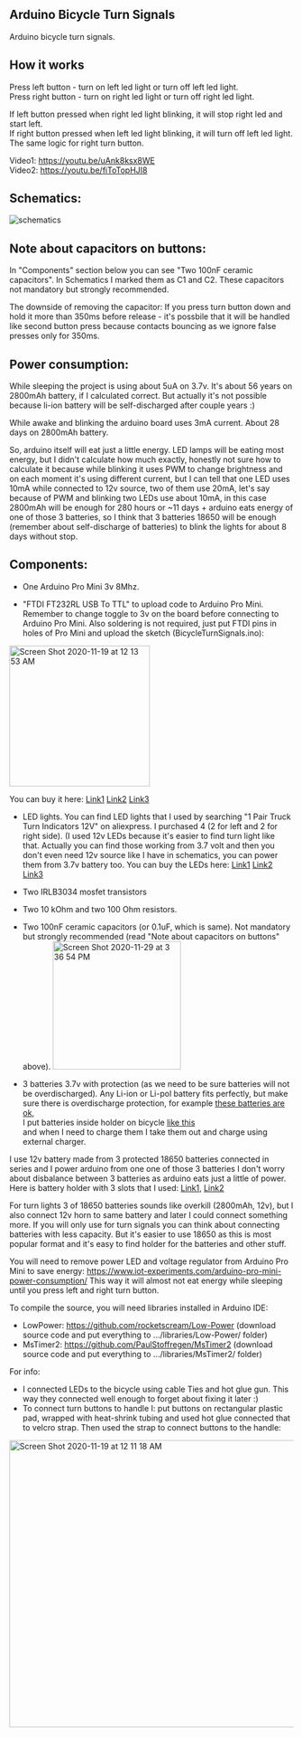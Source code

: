 Arduino Bicycle Turn Signals
-------------------------

Arduino bicycle turn signals.

How it works
-------------------------

Press left button - turn on left led light or turn off left led light.  
Press right button - turn on right led light or turn off right led light.  

If left button pressed when right led light blinking, it will stop right led and start left.  
If right button pressed when left led light blinking, it will turn off left led light.
The same logic for right turn button.

Video1: https://youtu.be/uAnk8ksx8WE  
Video2: https://youtu.be/fiToTopHJI8

Schematics:
-------------------------

![schematics](https://user-images.githubusercontent.com/109203/100538630-75891000-3263-11eb-8c73-5ab015445819.jpg)


Note about capacitors on buttons:
-------------------------

In "Components" section below you can see "Two 100nF ceramic capacitors". In Schematics I marked them as C1 and C2.
These capacitors not mandatory but strongly recommended. 

The downside of removing the capacitor: If you press turn button down and hold it more than 350ms before release - it's possbile that it will be handled like second button press because contacts bouncing as we ignore false presses only for 350ms.

Power consumption:
-------------------------

While sleeping the project is using about 5uA on 3.7v. It's about 56 years on 2800mAh battery, if I calculated correct. But actually it's not possible because li-ion battery will be self-discharged after couple years :)

While awake and blinking the arduino board uses 3mA current. About 28 days on 2800mAh battery.  

So, arduino itself will eat just a little energy. LED lamps will be eating most energy, but I didn't calculate how much exactly, honestly not sure how to calculate it because while blinking it uses PWM to change brightness and on each moment it's using different current, but I can tell that one LED uses 10mA while connected to 12v source, two of them use 20mA, let's say because of PWM and blinking two LEDs use about 10mA, in this case 2800mAh will be enough for 280 hours or ~11 days + arduino eats energy of one of those 3 batteries, so I think that 3 batteries 18650 will be enough (remember about self-discharge of batteries) to blink the lights for about 8 days without stop. 

Components:
-------------------------

- One Arduino Pro Mini 3v 8Mhz.

- "FTDI FT232RL USB To TTL" to upload code to Arduino Pro Mini. Remember to change toggle to 3v on the board before connecting to Arduino Pro Mini. 
Also soldering is not required, just put FTDI pins in holes of Pro Mini and upload the sketch (BicycleTurnSignals.ino):
<img width="249" alt="Screen Shot 2020-11-19 at 12 13 53 AM" src="https://user-images.githubusercontent.com/109203/99563707-1e31a700-29fc-11eb-87d0-2210430bb450.png">


You can buy it here:
    [Link1](https://www.aliexpress.com/item/1005001636675031.html?spm=a2g0o.productlist.0.0.382162fcwDbMcN&algo_pvid=bcbd6b5a-d8f4-4580-876b-6e6965fb7b67&algo_expid=bcbd6b5a-d8f4-4580-876b-6e6965fb7b67-1&btsid=0bb0623416050047155106819ed6a9&ws_ab_test=searchweb0_0,searchweb201602_,searchweb201603_)
    [Link2](https://www.aliexpress.com/item/32831177985.html?spm=a2g0o.productlist.0.0.382162fcwDbMcN&algo_pvid=bcbd6b5a-d8f4-4580-876b-6e6965fb7b67&algo_expid=bcbd6b5a-d8f4-4580-876b-6e6965fb7b67-5&btsid=0bb0623416050047155106819ed6a9&ws_ab_test=searchweb0_0,searchweb201602_,searchweb201603_)
    [Link3](https://www.aliexpress.com/item/4000308024512.html?spm=a2g0o.productlist.0.0.382162fcwDbMcN&algo_pvid=bcbd6b5a-d8f4-4580-876b-6e6965fb7b67&algo_expid=bcbd6b5a-d8f4-4580-876b-6e6965fb7b67-12&btsid=0bb0623416050047155106819ed6a9&ws_ab_test=searchweb0_0,searchweb201602_,searchweb201603_)
    
- LED lights. You can find LED lights that I used  by searching "1 Pair Truck Turn Indicators 12V" on aliexpress. I purchased 4 (2 for left and 2 for right side). 
(I used 12v LEDs because it's easier to find turn light like that. Actually you can find those working from 3.7 volt and then you don't even need 12v source like I have in schematics, you can power them from 3.7v battery too. 
You can buy the LEDs here:
    [Link1](https://www.aliexpress.com/item/4001028388076.html?spm=a2g0o.productlist.0.0.43454413XVxNj7&algo_pvid=8d6f320f-5e61-49a0-a128-c69a9eb959eb&algo_expid=8d6f320f-5e61-49a0-a128-c69a9eb959eb-2&btsid=0bb0623316050048266315715eb994&ws_ab_test=searchweb0_0,searchweb201602_,searchweb201603_)
    [Link2](https://www.aliexpress.com/item/32800524061.html?spm=a2g0o.productlist.0.0.43454413XVxNj7&algo_pvid=8d6f320f-5e61-49a0-a128-c69a9eb959eb&algo_expid=8d6f320f-5e61-49a0-a128-c69a9eb959eb-6&btsid=0bb0623316050048266315715eb994&ws_ab_test=searchweb0_0,searchweb201602_,searchweb201603_)
    [Link3](https://www.aliexpress.com/item/32799049355.html?spm=a2g0o.productlist.0.0.43454413XVxNj7&algo_pvid=8d6f320f-5e61-49a0-a128-c69a9eb959eb&algo_expid=8d6f320f-5e61-49a0-a128-c69a9eb959eb-7&btsid=0bb0623316050048266315715eb994&ws_ab_test=searchweb0_0,searchweb201602_,searchweb201603_)

- Two IRLB3034 mosfet transistors
- Two 10 kOhm and two 100 Ohm resistors.
- Two 100nF ceramic capacitors (or 0.1uF, which is same). Not mandatory but strongly recommended (read "Note about capacitors on buttons" above). <img width="227" alt="Screen Shot 2020-11-29 at 3 36 54 PM" src="https://user-images.githubusercontent.com/109203/100538338-b8e27f00-3261-11eb-971a-6528789842af.png">
- 3 batteries 3.7v with protection (as we need to be sure batteries will not be overdischarged). Any Li-ion or Li-pol battery fits perfectly, but make sure there is overdischarge protection, for example [these batteries are ok](https://www.aliexpress.com/item/32848096612.html?spm=a2g0o.productlist.0.0.605a7ddfCeC9Vi&algo_pvid=d45e67fb-7d36-4111-bcbd-4c9b9e63c3d7&algo_expid=d45e67fb-7d36-4111-bcbd-4c9b9e63c3d7-0&btsid=0b0a555616050870679444122e0161&ws_ab_test=searchweb0_0,searchweb201602_,searchweb201603_),  
I put batteries inside holder on bicycle [like this](https://www.aliexpress.com/item/4000859859685.html?spm=a2g0o.productlist.0.0.58b53707JqadDe&algo_pvid=af3bb6cd-739b-4ee4-adf4-5221dc8fb32c&algo_expid=af3bb6cd-739b-4ee4-adf4-5221dc8fb32c-0&btsid=0b0a555e16050871046346208ea516&ws_ab_test=searchweb0_0,searchweb201602_,searchweb201603_)  
and when I need to charge them I take them out and charge using external charger.

I use 12v battery made from 3 protected 18650 batteries connected in series and I power arduino from one one of those 3 batteries
I don't worry about disbalance between 3 batteries as arduino eats just a little of power. 
Here is battery holder with 3 slots that I used:
[Link1](https://a.aliexpress.com/_9hQcJa), [Link2](https://a.aliexpress.com/_9fn2xK)

For turn lights 3 of 18650 batteries sounds like overkill (2800mAh, 12v), but I also connect 12v horn to same battery and later I could connect something more. If you will only use for turn signals you can think about connecting batteries with less capacity. But it's easier to use 18650 as this is most popular format and it's easy to find holder for the batteries and other stuff.

You will need to remove power LED and voltage regulator from Arduino Pro Mini to save energy:
https://www.iot-experiments.com/arduino-pro-mini-power-consumption/
This way it will almost not eat energy while sleeping until you press left and right turn button.


To compile the source, you will need libraries installed in Arduino IDE: 
- LowPower: https://github.com/rocketscream/Low-Power (download source code and put everything to .../libraries/Low-Power/ folder)
- MsTimer2: https://github.com/PaulStoffregen/MsTimer2 (download source code and put everything to .../libraries/MsTimer2/ folder)


For info: 
- I connected LEDs to the bicycle using cable Ties and hot glue gun. This way they connected well enough to forget about fixing it later :)
- To connect turn buttons to handle I: put buttons on rectangular plastic pad, wrapped with heat-shrink tubing and used hot glue connected that to velcro strap. Then used the strap to connect buttons to the handle:

<img width="508" alt="Screen Shot 2020-11-19 at 12 11 18 AM" src="https://user-images.githubusercontent.com/109203/99563376-c5faa500-29fb-11eb-8e94-4ad6ca733fb5.png">

